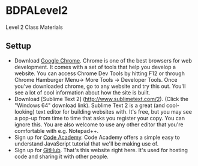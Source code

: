 # BDPALevel2
Level 2 Class Materials

## Settup 
* Download [Google Chrome](https://www.google.com/chrome/browser/desktop/index.html). Chrome is one of the best browsers for web development. It comes with a set of tools that help you develop a website. You can access Chrome Dev Tools by hitting F12 or through Chrome Hamburger Menu-> More Tools -> Developer Tools. Once you've downloaded chrome, go to any website and try this out. You'll see a lot of cool information about how the site is built. 
* Download [Sublime Text 2] (http://www.sublimetext.com/2). (Click the "Windows 64" download link). Sublime Text 2 is a great (and cool-looking) text editor for building websites with. It's free, but you may see a pop-up from time to time that asks you register your copy. You can ignore this. You are also welcome to use any other editor that you're comfortable with e.g. Notepad++.
* Sign up for [Code Academy](https://www.codecademy.com/). Code Academy offers a simple easy to understand JavaScript tutorial that we'll be making use of. 
* Sign up for [GitHub](https://github.com/join?). That's this website right here. It's used for hosting code and sharing it with other people. 
